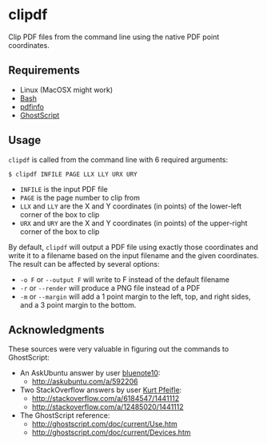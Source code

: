 clipdf
======

Clip PDF files from the command line using the native PDF point coordinates.

## Requirements

- Linux (MacOSX might work)
- [Bash](https://www.gnu.org/software/bash/)
- [pdfinfo](http://linux.die.net/man/1/pdfinfo)
- [GhostScript](http://www.ghostscript.com/)

## Usage

`clipdf` is called from the command line with 6 required arguments:

```shell
$ clipdf INFILE PAGE LLX LLY URX URY
```

- `INFILE` is the input PDF file
- `PAGE` is the page number to clip from
- `LLX` and `LLY` are the X and Y coordinates (in points) of the
  lower-left corner of the box to clip
- `URX` and `URY` are the X and Y coordinates (in points) of the
  upper-right corner of the box to clip

By default, `clipdf` will output a PDF file using exactly those coordinates
and write it to a filename based on the input filename and the given
coordinates. The result can be affected by several options:

- `-o F` or `--output F` will write to F instead of the default filename
- `-r` or `--render` will produce a PNG file instead of a PDF
- `-m` or `--margin` will add a 1 point margin to the left, top, and right
  sides, and a 3 point margin to the bottom.

## Acknowledgments

These sources were very valuable in figuring out the commands to GhostScript:

- An AskUbuntu answer by user
  [bluenote10](http://askubuntu.com/users/161463/bluenote10):
    - http://askubuntu.com/a/592206
- Two StackOverflow answers by user
  [Kurt Pfeifle](http://stackoverflow.com/users/359307/kurt-pfeifle):
    - http://stackoverflow.com/a/6184547/1441112
    - http://stackoverflow.com/a/12485020/1441112
- The GhostScript reference:
    - http://ghostscript.com/doc/current/Use.htm
    - http://ghostscript.com/doc/current/Devices.htm
